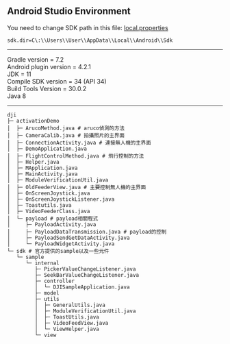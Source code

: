 
## Android Studio Environment ##
You need to change SDK path in this file: [local.properties](https://github.com/orange2000121/CV_aided_gripper_drone/blob/yuan/ActivationAndBindingDemo/local.properties)  
```
sdk.dir=C\:\\Users\\User\\AppData\\Local\\Android\\Sdk
```
---
Gradle version = 7.2  
Android plugin version = 4.2.1  
JDK = 11  
Compile SDK version = 34 (API 34)  
Build Tools Version = 30.0.2  
Java 8  

---
```
dji
├─ activationDemo
│  ├─ ArucoMethod.java # aruco偵測的方法
│  ├─ CameraCalib.java # 拍攝照片的主界面
│  ├─ ConnectionActivity.java # 連接無人機的主界面
│  ├─ DemoApplication.java
│  ├─ FlightControlMethod.java # 飛行控制的方法
│  ├─ Helper.java
│  ├─ MApplication.java
│  ├─ MainActivity.java
│  ├─ ModuleVerificationUtil.java
│  ├─ OldFeederView.java # 主要控制無人機的主界面
│  ├─ OnScreenJoystick.java
│  ├─ OnScreenJoystickListener.java
│  ├─ Toastutils.java
│  ├─ VideoFeederClass.java
│  └─ payload # payload相關程式
│     ├─ PayloadActivity.java
│     ├─ PayloadDataTransmission.java # payload的控制
│     ├─ PayloadSendGetDataActivity.java
│     └─ PayloadWidgetActivity.java
└─ sdk # 官方提供的sample以及一些元件
   └─ sample
      └─ internal
         ├─ PickerValueChangeListener.java
         ├─ SeekBarValueChangeListener.java
         ├─ controller
         │  └─ DJISampleApplication.java
         ├─ model
         ├─ utils
         │  ├─ GeneralUtils.java
         │  ├─ ModuleVerificationUtil.java
         │  ├─ ToastUtils.java
         │  ├─ VideoFeedView.java
         │  └─ ViewHelper.java
         └─ view

```
